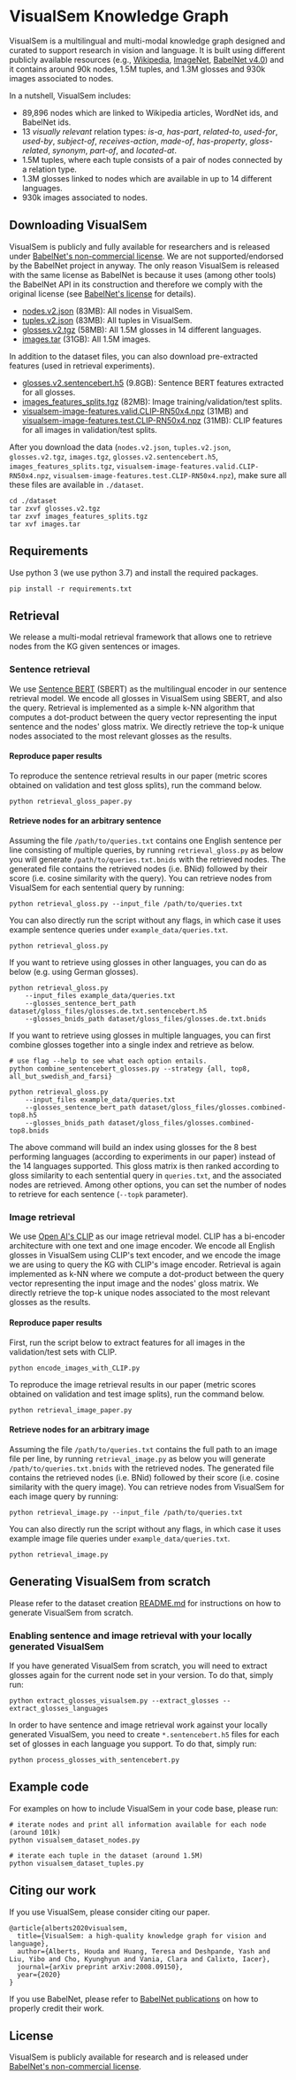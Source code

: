 # VisualSem Knowledge Graph

VisualSem is a multilingual and multi-modal knowledge graph designed and curated to support research in vision and language.
It is built using different publicly available resources (e.g., [Wikipedia](https://www.wikipedia.org), [ImageNet](http://www.image-net.org), [BabelNet v4.0](https://babelnet.org)) and it contains around 90k nodes, 1.5M tuples, and 1.3M glosses and 930k images associated to nodes.

In a nutshell, VisualSem includes:

- 89,896 nodes which are linked to Wikipedia articles, WordNet ids, and BabelNet ids.
- 13 _visually relevant_ relation types: _is-a_, _has-part_, _related-to_, _used-for_, _used-by_, _subject-of_, _receives-action_, _made-of_, _has-property_, _gloss-related_, _synonym_, _part-of_, and _located-at_.
- 1.5M tuples, where each tuple consists of a pair of nodes connected by a relation type.
- 1.3M glosses linked to nodes which are available in up to 14 different languages.
- 930k images associated to nodes.


## Downloading VisualSem

VisualSem is publicly and fully available for researchers and is released under [BabelNet's non-commercial license](https://babelnet.org/license). We are not supported/endorsed by the BabelNet project in anyway. The only reason VisualSem is released with the same license as BabelNet is because it uses (among other tools) the BabelNet API in its construction and therefore we comply with the original license (see [BabelNet's license](https://babelnet.org/license) for details).

- [nodes.v2.json](https://surfdrive.surf.nl/files/index.php/s/06AFB1LsJV9yt5N) (83MB): All nodes in VisualSem.
- [tuples.v2.json](https://surfdrive.surf.nl/files/index.php/s/P37QRCWDJVRqcWG) (83MB): All tuples in VisualSem.
- [glosses.v2.tgz](https://surfdrive.surf.nl/files/index.php/s/xqIbzySTiH6STu8) (58MB): All 1.5M glosses in 14 different languages.
- [images.tar](https://surfdrive.surf.nl/files/index.php/s/Flm7d6viZ624rAG) (31GB): All 1.5M images.

In addition to the dataset files, you can also download pre-extracted features (used in retrieval experiments).
- [glosses.v2.sentencebert.h5](https://surfdrive.surf.nl/files/index.php/s/7PDiEKQapk4dhlW) (9.8GB): Sentence BERT features extracted for all glosses.
- [images_features_splits.tgz](https://surfdrive.surf.nl/files/index.php/s/nuzVxSfhSH91MSv) (82MB): Image training/validation/test splits.
- [visualsem-image-features.valid.CLIP-RN50x4.npz](https://surfdrive.surf.nl/files/index.php/s/SvWgg9RZNEaXHls) (31MB) and [visualsem-image-features.test.CLIP-RN50x4.npz](https://surfdrive.surf.nl/files/index.php/s/pRsiPCuDLpUxmmZ) (31MB): CLIP features for all images in validation/test splits.


After you download the data (`nodes.v2.json`, `tuples.v2.json`, `glosses.v2.tgz`, `images.tgz`, `glosses.v2.sentencebert.h5`, `images_features_splits.tgz`, `visualsem-image-features.valid.CLIP-RN50x4.npz`, `visualsem-image-features.test.CLIP-RN50x4.npz`), make sure all these files are available in `./dataset`.

    cd ./dataset
    tar zxvf glosses.v2.tgz
    tar zxvf images_features_splits.tgz
    tar xvf images.tar


## Requirements

Use python 3 (we use python 3.7) and install the required packages.

    pip install -r requirements.txt

## Retrieval

We release a multi-modal retrieval framework that allows one to retrieve nodes from the KG given sentences or images.


### Sentence retrieval

We use [Sentence BERT](https://github.com/UKPLab/sentence-transformers) (SBERT) as the multilingual encoder in our sentence retrieval model. We encode all glosses in VisualSem using SBERT, and also the query. Retrieval is implemented as a simple k-NN algorithm that computes a dot-product between the query vector representing the input sentence and the nodes' gloss matrix. We directly retrieve the top-k unique nodes associated to the most relevant glosses as the results.

#### Reproduce paper results

To reproduce the sentence retrieval results in our paper (metric scores obtained on validation and test gloss splits), run the command below.

    python retrieval_gloss_paper.py

#### Retrieve nodes for an arbitrary sentence

Assuming the file `/path/to/queries.txt` contains one English sentence per line consisting of multiple queries,  by running `retrieval_gloss.py` as below you will generate `/path/to/queries.txt.bnids` with the retrieved nodes. The generated file contains the retrieved nodes (i.e. BNid) followed by their score (i.e. cosine similarity with the query). You can retrieve nodes from VisualSem for each sentential query by running:

    python retrieval_gloss.py --input_file /path/to/queries.txt

You can also directly run the script without any flags, in which case it uses example sentence queries under `example_data/queries.txt`.

    python retrieval_gloss.py

If you want to retrieve using glosses in other languages, you can do as below (e.g. using German glosses).

    python retrieval_gloss.py
        --input_files example_data/queries.txt
        --glosses_sentence_bert_path dataset/gloss_files/glosses.de.txt.sentencebert.h5
        --glosses_bnids_path dataset/gloss_files/glosses.de.txt.bnids

If you want to retrieve using glosses in multiple languages, you can first combine glosses together into a single index and retrieve as below.

    # use flag --help to see what each option entails.
    python combine_sentencebert_glosses.py --strategy {all, top8, all_but_swedish_and_farsi}

    python retrieval_gloss.py
        --input_files example_data/queries.txt
        --glosses_sentence_bert_path dataset/gloss_files/glosses.combined-top8.h5
        --glosses_bnids_path dataset/gloss_files/glosses.combined-top8.bnids

The above command will build an index using glosses for the 8 best performing languages (according to experiments in our paper) instead of the 14 languages supported. This gloss matrix is then ranked according to gloss similarity to each sentential query in `queries.txt`, and the associated nodes are retrieved. Among other options, you can set the number of nodes to retrieve for each sentence (`--topk` parameter).

### Image retrieval

We use [Open AI's CLIP](https://github.com/openai/CLIP) as our image retrieval model. CLIP has a bi-encoder architecture with one text and one image encoder. We encode all English glosses in VisualSem using CLIP's text encoder, and we encode the image we are using to query the KG with CLIP's image encoder. Retrieval is again implemented as k-NN where we compute a dot-product between the query vector representing the input image and the nodes' gloss matrix. We directly retrieve the top-k unique nodes associated to the most relevant glosses as the results.

#### Reproduce paper results

First, run the script below to extract features for all images in the validation/test sets with CLIP.

    python encode_images_with_CLIP.py

To reproduce the image retrieval results in our paper (metric scores obtained on validation and test image splits), run the command below.

    python retrieval_image_paper.py

#### Retrieve nodes for an arbitrary image

Assuming the file `/path/to/queries.txt` contains the full path to an image file per line,  by running `retrieval_image.py` as below you will generate `/path/to/queries.txt.bnids` with the retrieved nodes. The generated file contains the retrieved nodes (i.e. BNid) followed by their score (i.e. cosine similarity with the query image). You can retrieve nodes from VisualSem for each image query by running:

    python retrieval_image.py --input_file /path/to/queries.txt

You can also directly run the script without any flags, in which case it uses example image file queries under `example_data/queries.txt`.

    python retrieval_image.py


## Generating VisualSem from scratch

Please refer to the dataset creation [README.md](dataset_creation/README.md) for instructions on how to generate VisualSem from scratch.

### Enabling sentence and image retrieval with your locally generated VisualSem

If you have generated VisualSem from scratch, you will need to extract glosses again for the current node set in your version. To do that, simply run:

    python extract_glosses_visualsem.py --extract_glosses --extract_glosses_languages

In order to have sentence and image retrieval work against your locally generated VisualSem, you need to create `*.sentencebert.h5` files for each set of glosses in each language you support. To do that, simply run:

    python process_glosses_with_sentencebert.py


## Example code

For examples on how to include VisualSem in your code base, please run:

    # iterate nodes and print all information available for each node (around 101k)
    python visualsem_dataset_nodes.py

    # iterate each tuple in the dataset (around 1.5M)
    python visualsem_dataset_tuples.py

## Citing our work

If you use VisualSem, please consider citing our paper.

    @article{alberts2020visualsem,
      title={VisualSem: a high-quality knowledge graph for vision and language},
      author={Alberts, Houda and Huang, Teresa and Deshpande, Yash and Liu, Yibo and Cho, Kyunghyun and Vania, Clara and Calixto, Iacer},
      journal={arXiv preprint arXiv:2008.09150},
      year={2020}
    }

If you use BabelNet, please refer to [BabelNet publications](https://babelnet.org/papers) on how to properly credit their work.


## License

VisualSem is publicly available for research and is released under [BabelNet's non-commercial license](https://babelnet.org/license).


[babelnet-license]: https://babelnet.org/full-license
[cc-by-nc]: http://creativecommons.org/licenses/by-nc/4.0/
[cc-by-nc-image]: https://licensebuttons.net/l/by-nc/4.0/88x31.png
[cc-by-nc-shield]: https://img.shields.io/badge/License-CC%20BY--NC%204.0-lightgrey.svg
